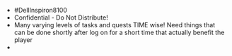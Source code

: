 - #DellInspiron8100
- Confidential - Do Not Distribute!
- Many varying levels of tasks and quests TIME wise!
  	Need things that can be done shortly after log on for a short time that actually benefit the player
-